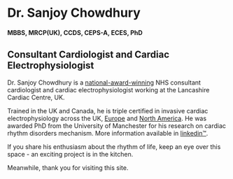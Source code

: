# Dr. Sanjoy Chowdhury 
#### MBBS, MRCP(UK), CCDS, CEPS-A, ECES, PhD
## Consultant Cardiologist and Cardiac Electrophysiologist



Dr. Sanjoy Chowdhury is a [national-award-winning](https://oruen-cardiology.com/uncategorized/national-award-for-local-hospital-for-heart-rhythm-disorder-that-affects-millions) NHS consultant cardiologist and cardiac electrophysiologist working at the Lancashire Cardiac Centre, UK.

Trained in the UK and Canada, he is triple certified in invasive cardiac electrophysiology across the UK, [Europe](https://www.escardio.org/Education/Career-Development/Certification/certified-healthcare-professionals-in-heart-rhythm) and [North America](https://ibhre.org/physicians/ceps-exam/physician-certified-electrophysiology-specialist-ceps-recipients). 
He was awarded PhD from the University of Manchester for his research on cardiac rhythm disorders mechanism.
More information available in [linkedin™](https://www.linkedin.com/in/sanjoykumar/).

If you share his enthusiasm about the rhythm of life, keep an eye over this space - an exciting project is in the kitchen.

Meanwhile, thank you for visiting this site. 
